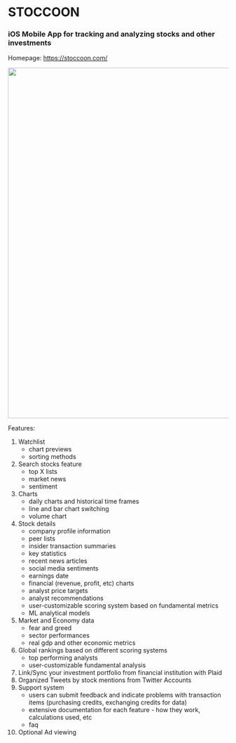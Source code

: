 # STOCCOON
### iOS Mobile App for tracking and analyzing stocks and other investments 
Homepage: https://stoccoon.com/

<img src="https://github.com/shobel/easy-equity/blob/master/screenshots/preview.gif" height="800" />

Features:

1. Watchlist
   - chart previews
   - sorting methods
2. Search stocks feature
   - top X lists
   - market news
   - sentiment
3. Charts
   - daily charts and historical time frames
   - line and bar chart switching
   - volume chart
4. Stock details
   - company profile information
   - peer lists
   - insider transaction summaries
   - key statistics
   - recent news articles
   - social media sentiments
   - earnings date
   - financial (revenue, profit, etc) charts
   - analyst price targets
   - analyst recommendations
   - user-customizable scoring system based on fundamental metrics
   - ML analytical models
5. Market and Economy data
   - fear and greed
   - sector performances
   - real gdp and other economic metrics
6. Global rankings based on different scoring systems
   - top performing analysts
   - user-customizable fundamental analysis
7. Link/Sync your investment portfolio from financial institution with Plaid
8. Organized Tweets by stock mentions from Twitter Accounts
9. Support system
   - users can submit feedback and indicate problems with transaction items (purchasing credits, exchanging credits for data)
   - extensive documentation for each feature - how they work, calculations used, etc
   - faq
10. Optional Ad viewing
